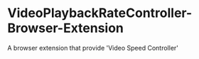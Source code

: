 # VideoPlaybackRateController-Browser-Extension
 A browser extension that provide 'Video Speed Controller'
